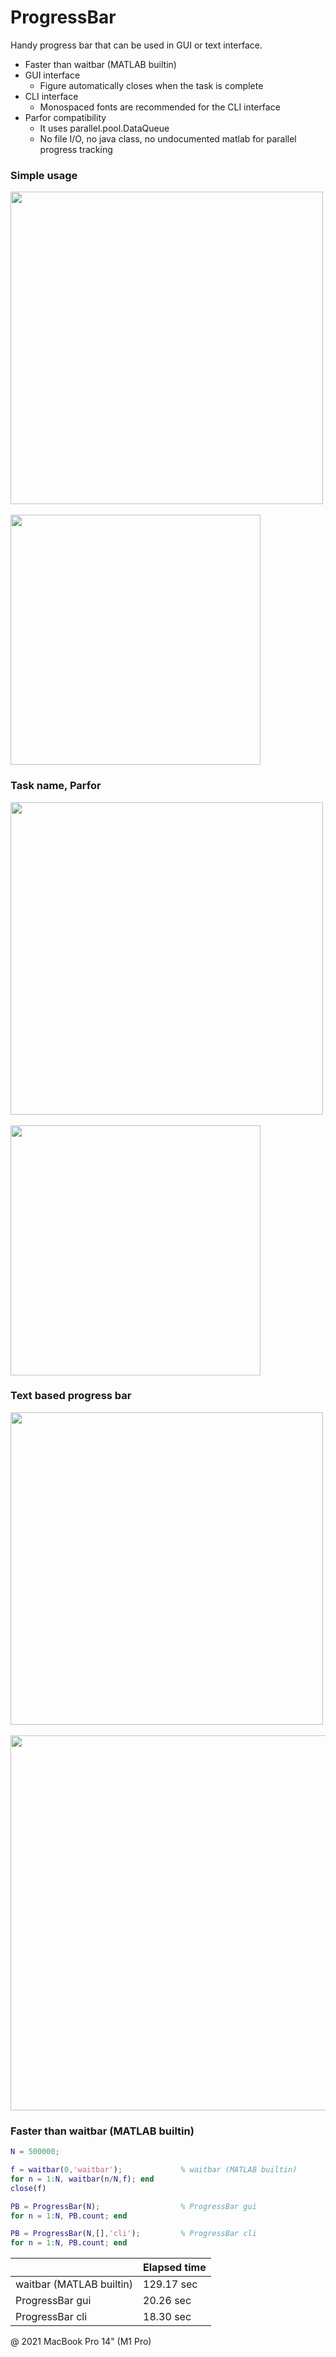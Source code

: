 # ProgressBar

Handy progress bar that can be used in GUI or text interface.

- Faster than waitbar (MATLAB builtin)
- GUI interface
  - Figure automatically closes when the task is complete
- CLI interface
  - Monospaced fonts are recommended for the CLI interface
- Parfor compatibility
  - It uses parallel.pool.DataQueue
  - No file I/O, no java class, no undocumented matlab for parallel progress tracking


### Simple usage

<img width="500" src="https://github.com/elgar328/matlab-code-examples/assets/93251045/76f292bb-3bec-430f-be27-f10f2ac29c7c">  
<br> <br>
<img width="400" src="https://github.com/elgar328/matlab-code-examples/assets/93251045/b1e0e70c-40df-44e6-8c2f-963eca586dd7">  


### Task name, Parfor

<img width="500" src="https://github.com/elgar328/matlab-code-examples/assets/93251045/b39d2d97-cefb-46da-9a5c-e790bf676bbc">  
<br> <br>
<img width="400" src="https://github.com/elgar328/matlab-code-examples/assets/93251045/a1293838-36b5-4375-a69a-42e4bfe94018">  


### Text based progress bar

<img width="500" src="https://github.com/elgar328/matlab-code-examples/assets/93251045/2217b426-1907-411b-8b11-af512c20b25b">  
<br> <br>
<img width="600" src="https://github.com/elgar328/matlab-code-examples/assets/93251045/08df69d2-f074-47da-b4cb-7eca3f37a7de">  


### Faster than waitbar (MATLAB builtin)

```matlab
N = 500000;

f = waitbar(0,'waitbar');             % waitbar (MATLAB builtin)
for n = 1:N, waitbar(n/N,f); end
close(f)

PB = ProgressBar(N);                  % ProgressBar gui
for n = 1:N, PB.count; end

PB = ProgressBar(N,[],'cli');         % ProgressBar cli
for n = 1:N, PB.count; end
```

| |Elapsed time|
|------|------|
|waitbar (MATLAB builtin)|129.17 sec|
|ProgressBar gui|20.26 sec|
|ProgressBar cli|18.30 sec|

@ 2021 MacBook Pro 14" (M1 Pro)
